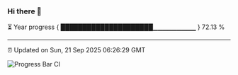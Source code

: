 ### Hi there 👋

⏳ Year progress { █████████████████████▁▁▁▁▁▁▁▁▁ } 72.13 %

---

⏰ Updated on Sun, 21 Sep 2025 06:26:29 GMT

![Progress Bar CI](https://github.com/liununu/liununu/workflows/Progress%20Bar%20CI/badge.svg)
